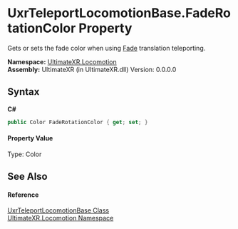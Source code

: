 # UxrTeleportLocomotionBase.FadeRotationColor Property 
 

Gets or sets the fade color when using <a href="T_UltimateXR_Locomotion_UxrRotationType">Fade</a> translation teleporting.

**Namespace:**&nbsp;<a href="N_UltimateXR_Locomotion">UltimateXR.Locomotion</a><br />**Assembly:**&nbsp;UltimateXR (in UltimateXR.dll) Version: 0.0.0.0

## Syntax

**C#**<br />
``` C#
public Color FadeRotationColor { get; set; }
```


#### Property Value
Type: Color

## See Also


#### Reference
<a href="T_UltimateXR_Locomotion_UxrTeleportLocomotionBase">UxrTeleportLocomotionBase Class</a><br /><a href="N_UltimateXR_Locomotion">UltimateXR.Locomotion Namespace</a><br />